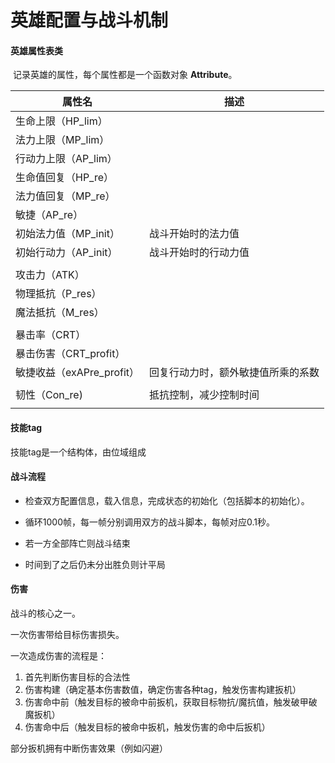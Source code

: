 # 英雄配置与战斗机制





#### 英雄属性表类

​	记录英雄的属性，每个属性都是一个函数对象 **Attribute**。

| 属性名                    | 描述                               |
| ------------------------- | ---------------------------------- |
| 生命上限（HP_lim）        |                                    |
| 法力上限（MP_lim）        |                                    |
| 行动力上限（AP_lim）      |                                    |
| 生命值回复（HP_re）       |                                    |
| 法力值回复（MP_re）       |                                    |
| 敏捷（AP_re）             |                                    |
| 初始法力值（MP_init）     | 战斗开始时的法力值                 |
| 初始行动力（AP_init）     | 战斗开始时的行动力值               |
|                           |                                    |
| 攻击力（ATK）             |                                    |
| 物理抵抗（P_res）         |                                    |
| 魔法抵抗（M_res）         |                                    |
|                           |                                    |
| 暴击率（CRT）             |                                    |
| 暴击伤害（CRT_profit）    |                                    |
| 敏捷收益（exAPre_profit） | 回复行动力时，额外敏捷值所乘的系数 |
|                           |                                    |
| 韧性（Con_re)             | 抵抗控制，减少控制时间             |
|                           |                                    |



#### 技能tag

技能tag是一个结构体，由位域组成



#### 战斗流程

+ 检查双方配置信息，载入信息，完成状态的初始化（包括脚本的初始化）。
+ 循环1000帧，每一帧分别调用双方的战斗脚本，每帧对应0.1秒。

+ 若一方全部阵亡则战斗结束
+ 时间到了之后仍未分出胜负则计平局

#### 伤害

战斗的核心之一。

一次伤害带给目标伤害损失。

一次造成伤害的流程是：

1. 首先判断伤害目标的合法性
2. 伤害构建（确定基本伤害数值，确定伤害各种tag，触发伤害构建扳机）
3. 伤害命中前（触发目标的被命中前扳机，获取目标物抗/魔抗值，触发破甲破魔扳机）
4. 伤害命中后（触发目标的被命中扳机，触发伤害的命中后扳机）

部分扳机拥有中断伤害效果（例如闪避）

